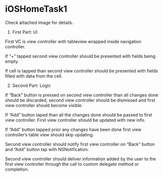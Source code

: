 # iOSHomeTask1

Check attached image for details.


1. First Part: UI

First VC is view controller with tableview wrapped inside navigation controller.

If “+” tapped second view controller should be presented with fields being empty.

If cell is tapped than second view controller should be presented with fields filled with data from the cell.


2. Second Part: Logic

If “Back” button is pressed on second view controller than all changes done should be discarded, second view controller should be dismissed and first view controller should become visible.

If “Add” button taped than all the changes done should be passed to first view controller. First view controller should be updated with new info.

If “Add” button tapped prior any changes have been done first view controller’s table view should skip updating.


Second view controller should notify first view controller on “Back” button and “Add” button tap with NSNotification.

Second view controller should deliver information added by the user to the first view controller through the call to custom delegate method or completion.
